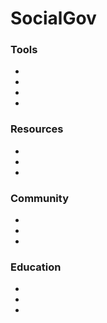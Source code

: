 SocialGov
=========

### Tools
* 
* 
* 
* 

### Resources
* 
* 
* 

### Community
* 
* 
* 

### Education
* 
* 
* 

